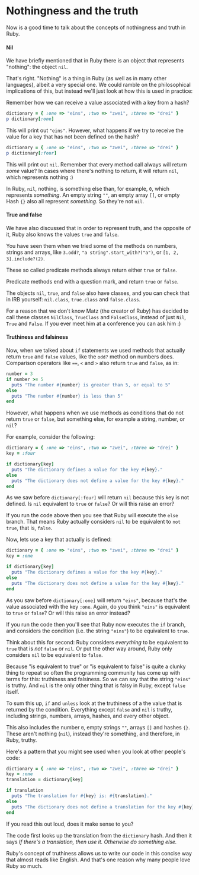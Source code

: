 # Nothingness and the truth

Now is a good time to talk about the concepts of nothingness and truth in Ruby.

#### Nil

We have briefly mentioned that in Ruby there is an object that represents
"nothing": the object `nil`.

That's right. "Nothing" is a thing in Ruby (as well as in many other
languages), albeit a very special one. We could ramble on the philosophical
implications of this, but instead we'll just look at how this is used in
practice:

Remember how we can receive a value associated with a key from a hash?

```ruby
dictionary = { :one => "eins", :two => "zwei", :three => "drei" }
p dictionary[:one]
```

This will print out `"eins"`. However, what happens if we try to receive
the value for a key that has not been defined on the hash?

```ruby
dictionary = { :one => "eins", :two => "zwei", :three => "drei" }
p dictionary[:four]
```

This will print out `nil`. Remember that every method call always will return
*some* value? In cases where there's nothing to return, it will return `nil`,
which represents nothing :)

In Ruby, `nil`, nothing, is something else than, for example, `0`, which
represents *something*. An empty string `""`, an empty array `[]`, or empty
Hash `{}` also all represent *something*. So they're not `nil`.


#### True and false

We have also discussed that in order to represent truth, and the opposite of
it, Ruby also knows the values `true` and `false`.

You have seen them when we tried some of the methods on numbers, strings and
arrays, like `3.odd?`, `"a string".start_with?("a")`, or `[1, 2, 3].include?(2)`.

These so called predicate methods always return either `true` or `false`.

<p class="hint">
Predicate methods end with a question mark, and return <code>true</code> or
<code>false</code>.
</p>

The objects `nil`, `true`, and `false` also have classes, and you can check
that in IRB yourself: `nil.class`, `true.class` and `false.class`.

For a reason that we don't know Matz (the creator of Ruby) has decided to call
these classes `NilClass`, `TrueClass` and `FalseClass`, instead of just `Nil`,
`True` and `False`. If you ever meet him at a conference you can ask him :)


#### Truthiness and falsiness

Now, when we talked about `if` statements we used methods that actually return
`true` and `false` values, like the `odd?` method on numbers does. Comparison
operators like `==`, `<` and `>` also return `true` and `false`, as in:

```ruby
number = 3
if number >= 5
  puts "The number #{number} is greater than 5, or equal to 5"
else
  puts "The number #{number} is less than 5"
end
```

However, what happens when we use methods as conditions that do not return
`true` or `false`, but something else, for example a string, number, or `nil`?

For example, consider the following:

```ruby
dictionary = { :one => "eins", :two => "zwei", :three => "drei" }
key = :four

if dictionary[key]
  puts "The dictionary defines a value for the key #{key}."
else
  puts "The dictionary does not define a value for the key #{key}."
end
```

As we saw before `dictionary[:four]` will return `nil` because this key is
not defined. Is `nil` equivalent to `true` or `false`? Or will this raise
an error?

If you run the code above then you see that Ruby will execute the `else`
branch. That means Ruby actually considers `nil` to be equivalent to `not
true`, that is, `false`.

Now, lets use a key that actually is defined:

```ruby
dictionary = { :one => "eins", :two => "zwei", :three => "drei" }
key = :one

if dictionary[key]
  puts "The dictionary defines a value for the key #{key}."
else
  puts "The dictionary does not define a value for the key #{key}."
end
```

As you saw before `dictionary[:one]` will return `"eins"`, because that's the
value associated with the key `:one`. Again, do you think `"eins"` is
equivalent to `true` or `false`? Or will this raise an error instead?

If you run the code then you'll see that Ruby now executes the `if` branch, and
considers the condition (i.e. the string `"eins"`) to be equivalent to `true`.

Think about this for second: Ruby considers *everything* to be equivalent to
`true` that is *not* `false` or `nil`. Or put the other way around, Ruby only
considers `nil` to be equivalent to `false`.

Because "is equivalent to true" or "is equivalent to false" is quite a clunky
thing to repeat so often the programming community has come up with terms for
this: truthiness and falsiness. So we can say that the string `"eins"` is
truthy. And `nil` is the only other thing that is falsy in Ruby, except
`false` itself.

To sum this up, `if` and `unless` look at the truthiness of a the value
that is returned by the condition. Everything except `false` and `nil` is
truthy, including strings, numbers, arrays, hashes, and every other object.

This also includes the number `0`, empty strings `""`, arrays `[]` and hashes
`{}`. These aren't nothing (`nil`), instead they're something, and therefore,
in Ruby, truthy.

Here's a pattern that you  might see used when you look at other people's code:

```ruby
dictionary = { :one => "eins", :two => "zwei", :three => "drei" }
key = :one
translation = dictionary[key]

if translation
  puts "The translation for #{key} is: #{translation}."
else
  puts "The dictionary does not define a translation for the key #{key}."
end
```

If you read this out loud, does it make sense to you?

The code first looks up the translation from the `dictionary` hash. And then it
says *If there's a translation, then use it. Otherwise do something else.*

Ruby's concept of truthiness allows us to write our code in this concise way
that almost reads like English. And that's one reason why many people love Ruby
so much.


